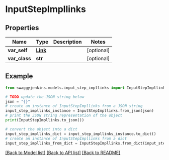 # InputStepImpllinks


## Properties

Name | Type | Description | Notes
------------ | ------------- | ------------- | -------------
**var_self** | [**Link**](Link.md) |  | [optional] 
**var_class** | **str** |  | [optional] 

## Example

```python
from swaggyjenkins.models.input_step_impllinks import InputStepImpllinks

# TODO update the JSON string below
json = "{}"
# create an instance of InputStepImpllinks from a JSON string
input_step_impllinks_instance = InputStepImpllinks.from_json(json)
# print the JSON string representation of the object
print(InputStepImpllinks.to_json())

# convert the object into a dict
input_step_impllinks_dict = input_step_impllinks_instance.to_dict()
# create an instance of InputStepImpllinks from a dict
input_step_impllinks_from_dict = InputStepImpllinks.from_dict(input_step_impllinks_dict)
```
[[Back to Model list]](../README.md#documentation-for-models) [[Back to API list]](../README.md#documentation-for-api-endpoints) [[Back to README]](../README.md)


